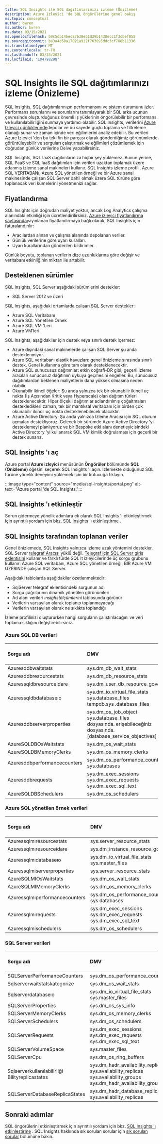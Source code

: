 ```yaml
---
title: SQL Insights ile SQL dağıtımlarınızı izleme (Önizleme)
description: Azure Izleyici 'de SQL öngörülerine genel bakış
ms.topic: conceptual
author: bwren
ms.author: bwren
ms.date: 03/15/2021
ms.openlocfilehash: b9c5db14bec87b30e51d39b1430ecc1f3cbef855
ms.sourcegitcommit: ba3a4d58a17021a922f763095ddc3cf768b11336
ms.translationtype: MT
ms.contentlocale: tr-TR
ms.lasthandoff: 03/23/2021
ms.locfileid: "104798298"
---
```

# <a name="monitor-your-sql-deployments-with-sql-insights-preview"></a>SQL Insights ile SQL dağıtımlarınızı izleme (Önizleme)
SQL Insights, SQL dağıtımlarınızın performansını ve sistem durumunu izler.  Performans sorunlarını ve sorunlarını tanımlayarak bir SQL arka ucunun çevresinde oluşturduğunuz önemli iş yüklerinin öngörülebilir bir performans ve kullanılabilirliğini sunmaya yardımcı olabilir. SQL Insights, verilerini [Azure Izleyici günlüklerinde](../logs/data-platform-logs.md)depolar ve bu sayede güçlü toplama ve filtreleme olanağı sunar ve zaman içinde veri eğilimlerini analiz edebilir. Bu verileri Azure Izleyici 'den bu teklifin bir parçası olarak gönderdiğimiz görünümlerde görüntüleyebilir ve sorguları çalıştırmak ve eğilimleri çözümlemek için doğrudan günlük verilerine Delve yapabilirsiniz.

SQL Insights, SQL IaaS dağıtımlarınıza hiçbir şey yüklemez. Bunun yerine, SQL PaaS ve SQL IaaS dağıtımları için verileri uzaktan toplamak üzere adanmış izleme sanal makineleri kullanır.  SQL Insights izleme profili, Azure SQL VERITABANı, Azure SQL yönetilen örneği ve bir Azure sanal makinesinde çalışan SQL Server dahil olmak üzere SQL türüne göre toplanacak veri kümelerini yönetmenizi sağlar.

## <a name="pricing"></a>Fiyatlandırma

SQL Insights için doğrudan maliyet yoktur, ancak Log Analytics çalışma alanındaki etkinliği için ücretlendirilirsiniz. [Azure izleyici fiyatlandırma sayfasında](https://azure.microsoft.com/pricing/details/monitor/)yayınlanan fiyatlandırmaya bağlı olarak, SQL Insights için faturalandırılır:

- Aracılardan alınan ve çalışma alanında depolanan veriler.
- Günlük verilerine göre uyarı kuralları.
- Uyarı kurallarından gönderilen bildirimler.

Günlük boyutu, toplanan verilerin dize uzunluklarına göre değişir ve veritabanı etkinliğinin miktarı ile artabilir. 

## <a name="supported-versions"></a>Desteklenen sürümler 
SQL Insights, SQL Server aşağıdaki sürümlerini destekler:

- SQL Server 2012 ve üzeri

SQL Insights, aşağıdaki ortamlarda çalışan SQL Server destekler:

- Azure SQL Veritabanı
- Azure SQL Yönetilen Örnek
- Azure SQL VM 'Leri
- Azure VM’leri

SQL Insights, aşağıdakiler için destek veya sınırlı destek içermez:

- Azure dışındaki sanal makinelerde çalışan SQL Server şu anda desteklenmiyor.
- Azure SQL veritabanı elastik havuzları: genel önizleme sırasında sınırlı destek. Genel kullanıma göre tam olarak desteklenecektir.  
- Azure SQL sunucusuz dağıtımlar: etkin coğrafi-DR gibi, geçerli izleme aracıları sunucusuz dağıtımın uykuya geçmesini engeller. Bu, sunucusuz dağıtımlardan beklenen maliyetlerin daha yüksek olmasına neden olabilir.  
- Okunabilir Ikincil öğeler: Şu anda yalnızca tek bir okunabilir ikincil uç nokta (İş Açısından Kritik veya Hyperscale) olan dağıtım türleri desteklenecektir. Hiper ölçekli dağıtımlar adlandırılmış çoğaltmaları destekledikleri zaman, tek bir mantıksal veritabanı için birden çok okunabilir ikincil uç nokta desteklenebilecek olacaktır.  
- Azure Active Directory: Şu anda yalnızca Izleme Aracısı için SQL oturum açmaları destekliyoruz. Gelecek bir sürümde Azure Active Directory 'yi desteklemeyi planlıyoruz ve bir Bespoke etki alanı denetleyicisindeki Active Directory 'yi kullanarak SQL VM kimlik doğrulaması için geçerli bir destek sunarız.  


## <a name="open-sql-insights"></a>SQL Insights 'ı aç
Azure portal **Azure izleyici** menüsünün **Öngörüler** bölümünde **SQL (Önizleme)** öğesini seçerek SQL Insights 'ı açın. İzlemekte olduğunuz SQL türüne yönelik deneyimi yüklemek için bir kutucuğa tıklayın.

:::image type="content" source="media/sql-insights/portal.png" alt-text="Azure portal 'de SQL Insights.":::


## <a name="enable-sql-insights"></a>SQL Insights 'ı etkinleştir 
Sorun gidermeye yönelik adımlara ek olarak SQL Insights 'ı etkinleştirmek için ayrıntılı yordam için bkz. [SQL Insights 'ı etkinleştirme](sql-insights-enable.md) .


## <a name="data-collected-by-sql-insights"></a>SQL Insights tarafından toplanan veriler
Genel önizlemede, SQL Insights yalnızca izleme uzak yöntemini destekler. SQL Server [telegraf Aracısı](https://www.influxdata.com/time-series-platform/telegraf/) yüklü değil. [Telegraf için SQL Server giriş eklentisini](https://www.influxdata.com/integration/microsoft-sql-server/) kullanır ve farklı türde SQL It izleyicilerinde üç sorgu grubunu kullanır: Azure SQL veritabanı, Azure SQL yönetilen örneği, BIR Azure VM ÜZERINDE çalışan SQL Server. 

Aşağıdaki tablolarda aşağıdakiler özetlenmektedir:

- SqlServer telegraf eklentisindeki sorgunun adı
- Sorgu çağrılarının dinamik yönetilen görünümleri
- Ad alanı verileri *ınsighstölçümlerini* tablosunda görünür
- Verilerin varsayılan olarak toplanıp toplanmayacağı
- Verilerin varsayılan olarak ne sıklıkta toplandığı
 
İzleme profilinizi oluştururken hangi sorguların çalıştırılacağını ve veri toplama sıklığını değiştirebilirsiniz. 

### <a name="azure-sql-db-data"></a>Azure SQL DB verileri 

| Sorgu adı | DMV | Ad Alanı | Varsayılan olarak etkin | Varsayılan toplama sıklığı |
|:---|:---|:---|:---|:---|
| Azuresddbwaitstats |  sys.dm_db_wait_stats | sqlserver_azuredb_waitstats | Hayır | NA |
| Azuresddbresourcestats | sys.dm_db_resource_stats | sqlserver_azure_db_resource_stats | Yes | 60 saniye |
| Azuressqldbresourceidare | sys.dm_user_db_resource_governance | sqlserver_db_resource_governance | Yes | 60 saniye |
| Azuressqldbdatabaseıo | sys.dm_io_virtual_file_stats<br>sys.database_files<br>tempdb.sys .database_files | sqlserver_database_io | Yes | 60 saniye |
| Azuresddbserverproperties | sys.dm_os_job_object<br>sys.database_files<br>dosyasında. erişebileceğiniz<br>dosyasında. [database_service_objectives] | sqlserver_server_properties | Yes | 60 saniye |
| AzureSQLDBOsWaitstats | sys.dm_os_wait_stats | sqlserver_waitstats | Yes | 60 saniye |
| AzureSQLDBMemoryClerks | sys.dm_os_memory_clerks | sqlserver_memory_clerks | Yes | 60 saniye |
| Azuresddbperformancecounters | sys.dm_os_performance_counters<br>sys.databases | sqlserver_performance | Yes | 60 saniye |
| Azuresddbrequests | sys.dm_exec_sessions<br>sys.dm_exec_requests<br>sys.dm_exec_sql_text | sqlserver_requests | Hayır | NA |
| AzureSQLDBSchedulers | sys.dm_os_schedulers | sqlserver_schedulers | Hayır | NA  |

### <a name="azure-sql-managed-instance-data"></a>Azure SQL yönetilen örnek verileri 

| Sorgu adı | DMV | Ad Alanı | Varsayılan olarak etkin | Varsayılan toplama sıklığı |
|:---|:---|:---|:---|:---|
| Azuressqlmıresourcestats | sys.server_resource_stats | sqlserver_azure_db_resource_stats | Yes | 60 saniye |
| Azuressqlmıresourceidare | sys.dm_instance_resource_governance | sqlserver_instance_resource_governance | Yes | 60 saniye |
| Azuressqlmıdatabaseıo | sys.dm_io_virtual_file_stats<br>sys.master_files | sqlserver_database_io | Yes | 60 saniye |
| Azuressqlmiserverproperties | sys.server_resource_stats | sqlserver_server_properties | Yes | 60 saniye |
| AzureSQLMIOsWaitstats | sys.dm_os_wait_stats | sqlserver_waitstats | Yes | 60 saniye |
| AzureSQLMIMemoryClerks | sys.dm_os_memory_clerks | sqlserver_memory_clerks | Yes | 60 saniye |
| Azuressqlmıperformancecounters | sys.dm_os_performance_counters<br>sys.databases | sqlserver_performance | Yes | 60 saniye |
| Azuressqlmırequests | sys.dm_exec_sessions<br>sys.dm_exec_requests<br>sys.dm_exec_sql_text | sqlserver_requests | Hayır | NA |
| Azuressqlmischedulers | sys.dm_os_schedulers | sqlserver_schedulers | Hayır | NA |

### <a name="sql-server-data"></a>SQL Server verileri

| Sorgu adı | DMV | Ad Alanı | Varsayılan olarak etkin | Varsayılan toplama sıklığı |
|:---|:---|:---|:---|:---|
| SQLServerPerformanceCounters | sys.dm_os_performance_counters | sqlserver_performance | Yes | 60 saniye |
| Sqlserverwaitstatskategorize | sys.dm_os_wait_stats | sqlserver_waitstats | Yes | 60 saniye | 
| Sqlserverdatabaseıo | sys.dm_io_virtual_file_stats<br>sys.master_files | sqlserver_database_io | Yes | 60 saniye |
| SQLServerProperties | sys.dm_os_sys_info | sqlserver_server_properties | Yes | 60 saniye |
| SQLServerMemoryClerks | sys.dm_os_memory_clerks | sqlserver_memory_clerks | Yes | 60 saniye |
| SQLServerSchedulers | sys.dm_os_schedulers | sqlserver_schedulers | Hayır | NA |
| SQLServerRequests | sys.dm_exec_sessions<br>sys.dm_exec_requests<br>sys.dm_exec_sql_text | sqlserver_requests | Hayır | NA |
| SQLServerVolumeSpace | sys.master_files | sqlserver_volume_space | Yes | 60 saniye |
| SQLServerCpu | sys.dm_os_ring_buffers | sqlserver_cpu | Yes | 60 saniye |
| Sqlserverkullanılabilirliği Bilityreplicastates | sys.dm_hadr_availability_replica_states<br>sys.availability_replicas<br>sys.availability_groups<br>sys.dm_hadr_availability_group_states | sqlserver_hadr_replica_states | | 60 saniye |
| SQLServerDatabaseReplicaStates | sys.dm_hadr_database_replica_states<br>sys.availability_replicas | sqlserver_hadr_dbreplica_states | | 60 saniye |




## <a name="next-steps"></a>Sonraki adımlar

SQL öngörülerini etkinleştirmek için ayrıntılı yordam için bkz. [SQL Insights 'ı etkinleştirme](sql-insights-enable.md) .
SQL Insights hakkında sık sorulan sorular için [sık sorulan sorular](../faq.md#sql-insights-preview) bölümüne bakın.
